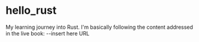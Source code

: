 # hello_rust
My learning journey into Rust. I'm basically following the content addressed in the live book:
--insert here URL
